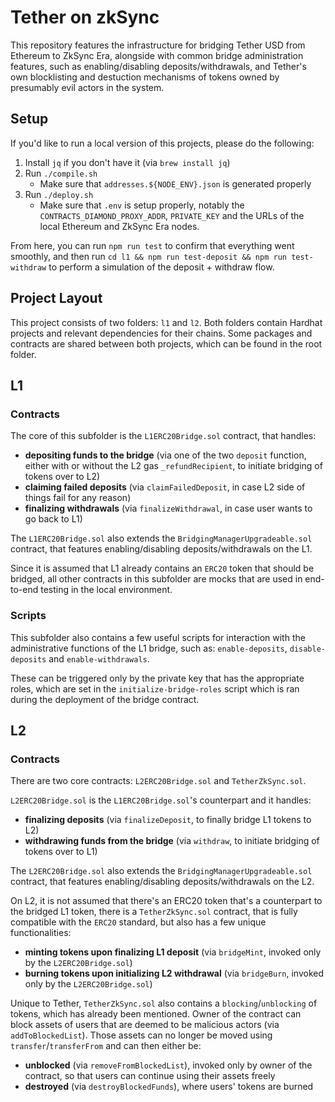 # Tether on zkSync

This repository features the infrastructure for bridging Tether USD from Ethereum to ZkSync Era, alongside with common bridge administration features, such as enabling/disabling deposits/withdrawals, and Tether's own blocklisting and destuction mechanisms of tokens owned by presumably evil actors in the system.

## Setup

If you'd like to run a local version of this projects, please do the following:

1. Install `jq` if you don't have it (via `brew install jq`)
2. Run `./compile.sh`
   - Make sure that `addresses.${NODE_ENV}.json` is generated properly
3. Run `./deploy.sh`
   - Make sure that `.env` is setup properly, notably the `CONTRACTS_DIAMOND_PROXY_ADDR`, `PRIVATE_KEY` and the URLs of the local Ethereum and ZkSync Era nodes.

From here, you can run `npm run test` to confirm that everything went smoothly, and then run `cd l1 && npm run test-deposit && npm run test-withdraw` to perform a simulation of the deposit + withdraw flow.

## Project Layout

This project consists of two folders: `l1` and `l2`. Both folders contain Hardhat projects and relevant dependencies for their chains. Some packages and contracts are shared between both projects, which can be found in the root folder.

## L1

### Contracts

The core of this subfolder is the `L1ERC20Bridge.sol` contract, that handles:

- **depositing funds to the bridge** (via one of the two `deposit` function, either with or without the L2 gas `_refundRecipient`, to initiate bridging of tokens over to L2)
- **claiming failed deposits** (via `claimFailedDeposit`, in case L2 side of things fail for any reason)
- **finalizing withdrawals** (via `finalizeWithdrawal`, in case user wants to go back to L1)

The `L1ERC20Bridge.sol` also extends the `BridgingManagerUpgradeable.sol` contract, that features enabling/disabling deposits/withdrawals on the L1.

Since it is assumed that L1 already contains an `ERC20` token that should be bridged, all other contracts in this subfolder are mocks that are used in end-to-end testing in the local environment.

### Scripts

This subfolder also contains a few useful scripts for interaction with the administrative functions of the L1 bridge, such as: `enable-deposits`, `disable-deposits` and `enable-withdrawals`.

These can be triggered only by the private key that has the appropriate roles, which are set in the `initialize-bridge-roles` script which is ran during the deployment of the bridge contract.

## L2

### Contracts

There are two core contracts: `L2ERC20Bridge.sol` and `TetherZkSync.sol`.

`L2ERC20Bridge.sol` is the `L1ERC20Bridge.sol`'s counterpart and it handles:

- **finalizing deposits** (via `finalizeDeposit`, to finally bridge L1 tokens to L2)
- **withdrawing funds from the bridge** (via `withdraw`, to initiate bridging of tokens over to L1)

The `L2ERC20Bridge.sol` also extends the `BridgingManagerUpgradeable.sol` contract, that features enabling/disabling deposits/withdrawals on the L2.

On L2, it is not assumed that there's an ERC20 token that's a counterpart to the bridged L1 token, there is a `TetherZkSync.sol` contract, that is fully compatible with the `ERC20` standard, but also has a few unique functionalities:

- **minting tokens upon finalizing L1 deposit** (via `bridgeMint`, invoked only by the `L2ERC20Bridge.sol`)
- **burning tokens upon initializing L2 withdrawal** (via `bridgeBurn`, invoked only by the `L2ERC20Bridge.sol`)

Unique to Tether, `TetherZkSync.sol` also contains a `blocking`/`unblocking` of tokens, which has already been mentioned. Owner of the contract can block assets of users that are deemed to be malicious actors (via `addToBlockedList`). Those assets can no longer be moved using `transfer`/`transferFrom` and can then either be:

- **unblocked** (via `removeFromBlockedList`), invoked only by owner of the contract, so that users can continue using their assets freely
- **destroyed** (via `destroyBlockedFunds`), where users' tokens are burned
